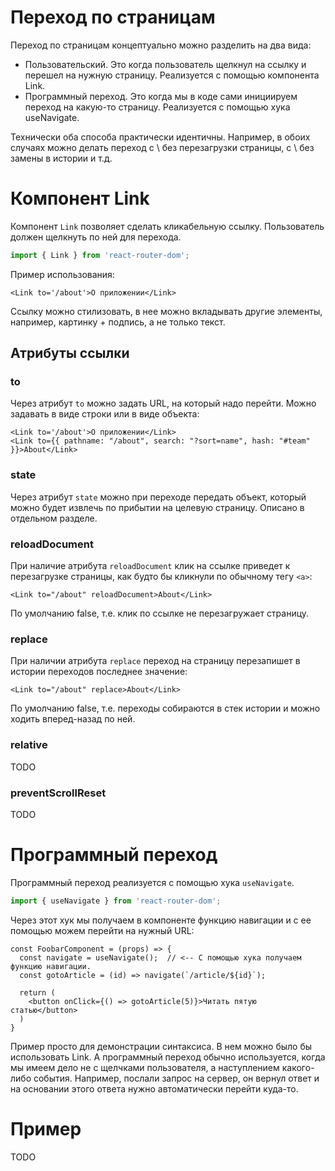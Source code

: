 

# Переход по страницам

Переход по страницам концептуально можно разделить на два вида:

* Пользовательский. Это когда пользователь щелкнул на ссылку и перешел на нужную страницу. Реализуется с помощью компонента Link.
* Программный переход. Это когда мы в коде сами инициируем переход на какую-то страницу. Реализуется с помощью хука useNavigate.

Технически оба способа практически идентичны. Например, в обоих случаях можно делать переход с \ без перезагрузки страницы, с \ без замены в истории и т.д.

# Компонент Link

Компонент `Link` позволяет сделать кликабельную ссылку. Пользователь должен щелкнуть по ней для перехода.

```javascript
import { Link } from 'react-router-dom';
```

Пример использования:

```react
<Link to='/about'>О приложении</Link>
```

Ссылку можно стилизовать, в нее можно вкладывать другие элементы, например, картинку + подпись, а не только текст.

## Атрибуты ссылки

### to

Через атрибут `to` можно задать URL, на который надо перейти. Можно задавать в виде строки или в виде объекта:

```react
<Link to='/about'>О приложении</Link>
<Link to={{ pathname: "/about", search: "?sort=name", hash: "#team" }}>About</Link>
```

### state

Через атрибут `state` можно при переходе передать объект, который можно будет извлечь по прибытии на целевую страницу. Описано в отдельном разделе.

### reloadDocument

При наличие атрибута `reloadDocument` клик на ссылке приведет к перезагрузке страницы, как будто бы кликнули по обычному тегу `<a>`:

```react
<Link to="/about" reloadDocument>About</Link>
```

По умолчанию false, т.е. клик по ссылке не перезагружает страницу.

### replace

При наличии атрибута `replace` переход на страницу перезапишет в истории переходов последнее значение:

```react
<Link to="/about" replace>About</Link>
```

По умолчанию false, т.е. переходы собираются в стек истории и можно ходить вперед-назад по ней.

### relative

TODO

### preventScrollReset

TODO

# Программный переход

Программный переход реализуется с помощью хука `useNavigate`.

```javascript
import { useNavigate } from 'react-router-dom';
```

Через этот хук мы получаем в компоненте функцию навигации и с ее помощью можем перейти на нужный URL:

```react
const FoobarComponent = (props) => {
  const navigate = useNavigate();  // <-- С помощью хука получаем функцию навигации.
  const gotoArticle = (id) => navigate(`/article/${id}`);
  
  return (
  	<button onClick={() => gotoArticle(5)}>Читать пятую статью</button>  
  )
}
```

Пример просто для демонстрации синтаксиса. В нем можно было бы использовать Link. А программный переход обычно используется, когда мы имеем дело не с щелчками пользователя, а наступлением какого-либо события. Например, послали запрос на сервер, он вернул ответ и на основании этого ответа нужно автоматически перейти куда-то.



# Пример

TODO